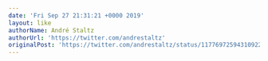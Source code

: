 ```yaml
---
date: 'Fri Sep 27 21:31:21 +0000 2019'
layout: like
authorName: André Staltz
authorUrl: 'https://twitter.com/andrestaltz'
originalPost: 'https://twitter.com/andrestaltz/status/1177697259431092225'
---
```

